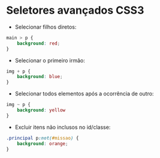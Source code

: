 # Seletores avançados CSS3

* Selecionar filhos diretos:

```css
main > p {
    background: red; 
}
```

* Selecionar o primeiro irmão:

```css
img + p { 
    background: blue;
}
```

* Selecionar todos elementos após a ocorrência de outro:

```css
img ~ p {
    background: yellow
} 
```

* Excluir itens não inclusos no id/classe:

```css
.principal p:not(#missao) {
    background: orange;
}
```